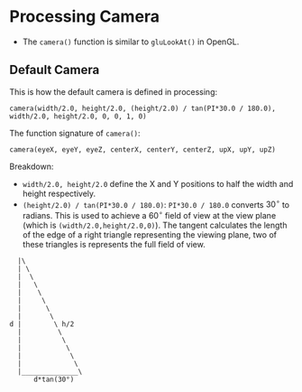 # Processing Camera

- The `camera()` function is similar to `gluLookAt()` in OpenGL.

## Default Camera

This is how the default camera is defined in processing:

```
camera(width/2.0, height/2.0, (height/2.0) / tan(PI*30.0 / 180.0), width/2.0, height/2.0, 0, 0, 1, 0)
```

The function signature of `camera()`:

```
camera(eyeX, eyeY, eyeZ, centerX, centerY, centerZ, upX, upY, upZ)
```

Breakdown:

- `width/2.0, height/2.0` define the X and Y positions to half the width and height respectively.
- `(height/2.0) / tan(PI*30.0 / 180.0)`: `PI*30.0 / 180.0` converts $30^\circ$ to radians. This is used to achieve a $60^\circ$ field of view at the view plane (which is `(width/2.0,height/2.0,0)`). The tangent calculates the length of the edge of a right triangle representing the viewing plane, two of these triangles is represents the full field of view.

```
  |\
  | \
  |  \
  |   \
  |    \
  |     \
  |      \
  |       \
d |        \ h/2
  |         \
  |          \
  |           \
  |            \
  |             \
  |______________\
      d*tan(30°)
```